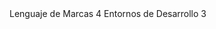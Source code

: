 <?xml version="1.0" encoding="UTF-8" ?>
<asignaturas>
  <asignatura nom="LM">
    <nombre> Lenguaje de Marcas </nombre>
    <horas> 4 </horas>
  <asignatura>
    <asignatura nom="ED">
      <nombre> Entornos de Desarrollo </nombre>
      <horas> 3 </horas>
  <asignatura>
</asignaturas>
